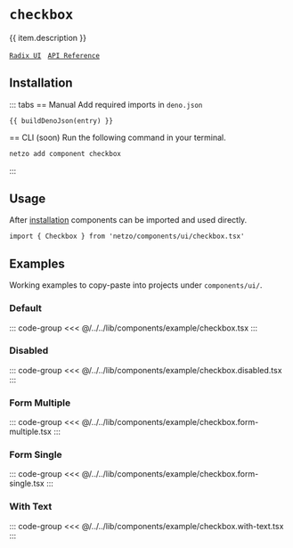 <script setup>
import SectionDocsCards from '@theme/components/sections/SectionDocsCards.vue'
import en from '~/locales/en.js'
import { ui } from '~/../lib/components/registry.ts'
import { buildDenoJson } from '~/src/utils.ts'
const item = en.components.find(({ uid }) => uid === 'checkbox')
const entry = ui.find(i => item.uid === i.name)
</script>

<div class="mb-5 w-75px h-75px"  :class="item.icon" />

# `checkbox`

{{ item.description }}

[`Radix UI`](https://www.radix-ui.com/primitives/docs/components/checkbox)
&nbsp;
[`API Reference`](https://www.radix-ui.com/primitives/docs/components/checkbox#api-reference)

## Installation

::: tabs
== Manual
Add required imports in `deno.json`
```json-vue
{{ buildDenoJson(entry) }}
```
== CLI (soon)
Run the following command in your terminal.
```sh
netzo add component checkbox
```
:::

## Usage

After [installation](#installation) components can be imported and used directly.

```tsx
import { Checkbox } from 'netzo/components/ui/checkbox.tsx'
```

## Examples

Working examples to copy-paste into projects under `components/ui/`.

### Default

::: code-group
<<< @/../../lib/components/example/checkbox.tsx
:::

### Disabled

::: code-group
<<< @/../../lib/components/example/checkbox.disabled.tsx
:::

### Form Multiple

::: code-group
<<< @/../../lib/components/example/checkbox.form-multiple.tsx
:::

### Form Single

::: code-group
<<< @/../../lib/components/example/checkbox.form-single.tsx
:::

### With Text

::: code-group
<<< @/../../lib/components/example/checkbox.with-text.tsx
:::

